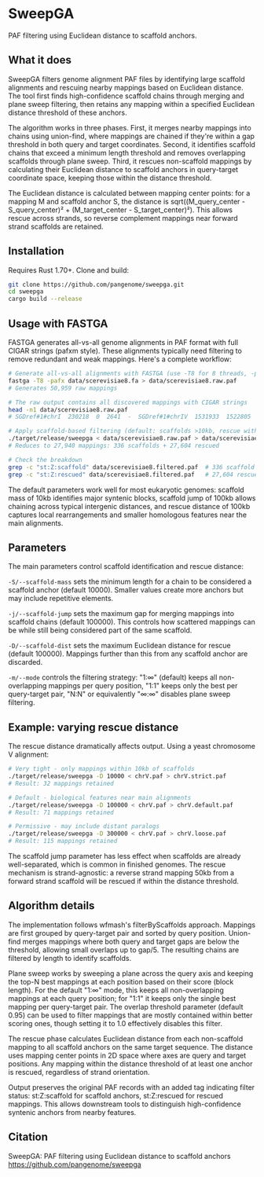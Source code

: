 # SweepGA

PAF filtering using Euclidean distance to scaffold anchors.

## What it does

SweepGA filters genome alignment PAF files by identifying large scaffold alignments and rescuing nearby mappings based on Euclidean distance. The tool first finds high-confidence scaffold chains through merging and plane sweep filtering, then retains any mapping within a specified Euclidean distance threshold of these anchors.

The algorithm works in three phases. First, it merges nearby mappings into chains using union-find, where mappings are chained if they're within a gap threshold in both query and target coordinates. Second, it identifies scaffold chains that exceed a minimum length threshold and removes overlapping scaffolds through plane sweep. Third, it rescues non-scaffold mappings by calculating their Euclidean distance to scaffold anchors in query-target coordinate space, keeping those within the distance threshold.

The Euclidean distance is calculated between mapping center points: for a mapping M and scaffold anchor S, the distance is sqrt((M_query_center - S_query_center)² + (M_target_center - S_target_center)²). This allows rescue across strands, so reverse complement mappings near forward strand scaffolds are retained.

## Installation

Requires Rust 1.70+. Clone and build:

```bash
git clone https://github.com/pangenome/sweepga.git
cd sweepga
cargo build --release
```

## Usage with FASTGA

FASTGA generates all-vs-all genome alignments in PAF format with full CIGAR strings (pafxm style). These alignments typically need filtering to remove redundant and weak mappings. Here's a complete workflow:

```bash
# Generate all-vs-all alignments with FASTGA (use -T8 for 8 threads, -pafx for PAF with CIGAR)
fastga -T8 -pafx data/scerevisiae8.fa > data/scerevisiae8.raw.paf
# Generates 50,959 raw mappings

# The raw output contains all discovered mappings with CIGAR strings
head -n1 data/scerevisiae8.raw.paf
# SGDref#1#chrI  230218  0  2641  -  SGDref#1#chrIV  1531933  1522805  1525422  2341  2692  255  dv:f:.1135  df:i:351  cg:Z:6=1D2=1X1I6=...

# Apply scaffold-based filtering (default: scaffolds >10kb, rescue within 100kb)
./target/release/sweepga < data/scerevisiae8.raw.paf > data/scerevisiae8.filtered.paf
# Reduces to 27,940 mappings: 336 scaffolds + 27,604 rescued

# Check the breakdown
grep -c "st:Z:scaffold" data/scerevisiae8.filtered.paf  # 336 scaffold anchors
grep -c "st:Z:rescued" data/scerevisiae8.filtered.paf   # 27,604 rescued mappings
```

The default parameters work well for most eukaryotic genomes: scaffold mass of 10kb identifies major syntenic blocks, scaffold jump of 100kb allows chaining across typical intergenic distances, and rescue distance of 100kb captures local rearrangements and smaller homologous features near the main alignments.

## Parameters

The main parameters control scaffold identification and rescue distance:

`-S/--scaffold-mass` sets the minimum length for a chain to be considered a scaffold anchor (default 10000). Smaller values create more anchors but may include repetitive elements.

`-j/--scaffold-jump` sets the maximum gap for merging mappings into scaffold chains (default 100000). This controls how scattered mappings can be while still being considered part of the same scaffold.

`-D/--scaffold-dist` sets the maximum Euclidean distance for rescue (default 100000). Mappings further than this from any scaffold anchor are discarded.

`-m/--mode` controls the filtering strategy: "1:∞" (default) keeps all non-overlapping mappings per query position, "1:1" keeps only the best per query-target pair, "N:N" or equivalently "∞:∞" disables plane sweep filtering.

## Example: varying rescue distance

The rescue distance dramatically affects output. Using a yeast chromosome V alignment:

```bash
# Very tight - only mappings within 10kb of scaffolds
./target/release/sweepga -D 10000 < chrV.paf > chrV.strict.paf
# Result: 32 mappings retained

# Default - biological features near main alignments
./target/release/sweepga -D 100000 < chrV.paf > chrV.default.paf
# Result: 71 mappings retained

# Permissive - may include distant paralogs
./target/release/sweepga -D 300000 < chrV.paf > chrV.loose.paf
# Result: 115 mappings retained
```

The scaffold jump parameter has less effect when scaffolds are already well-separated, which is common in finished genomes. The rescue mechanism is strand-agnostic: a reverse strand mapping 50kb from a forward strand scaffold will be rescued if within the distance threshold.

## Algorithm details

The implementation follows wfmash's filterByScaffolds approach. Mappings are first grouped by query-target pair and sorted by query position. Union-find merges mappings where both query and target gaps are below the threshold, allowing small overlaps up to gap/5. The resulting chains are filtered by length to identify scaffolds.

Plane sweep works by sweeping a plane across the query axis and keeping the top-N best mappings at each position based on their score (block length). For the default "1:∞" mode, this keeps all non-overlapping mappings at each query position; for "1:1" it keeps only the single best mapping per query-target pair. The overlap threshold parameter (default 0.95) can be used to filter mappings that are mostly contained within better scoring ones, though setting it to 1.0 effectively disables this filter.

The rescue phase calculates Euclidean distance from each non-scaffold mapping to all scaffold anchors on the same target sequence. The distance uses mapping center points in 2D space where axes are query and target positions. Any mapping within the distance threshold of at least one anchor is rescued, regardless of strand orientation.

Output preserves the original PAF records with an added tag indicating filter status: st:Z:scaffold for scaffold anchors, st:Z:rescued for rescued mappings. This allows downstream tools to distinguish high-confidence syntenic anchors from nearby features.

## Citation

SweepGA: PAF filtering using Euclidean distance to scaffold anchors
https://github.com/pangenome/sweepga